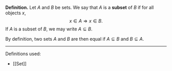 **Definition.** Let $A$ and $B$ be sets. We say that $A$ is a **subset** of $B$ if for all objects $x$, $$x\in A\Rightarrow x\in B.$$If $A$ is a subset of $B$, we may write $A\subseteq B$.

By definition, two sets $A$ and $B$ are then equal if $A\subseteq B$ and $B\subseteq A$.
***
Definitions used:
- [[Set]]
